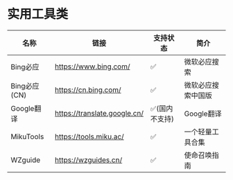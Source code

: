 # 实用工具类

| 名称 | 链接 | 支持状态 | 简介 |
| -------- | -------- | -------- | -------- |
| Bing必应     | https://www.bing.com/     | ✅     | 微软必应搜索      |
| Bing必应(CN)     | https://cn.bing.com/     | ✅     | 微软必应搜索中国版      |
| Google翻译     | https://translate.google.cn/     | ✅(国内不支持)     | Google翻译      |
| MikuTools     | https://tools.miku.ac/     | ✅     | 一个轻量工具合集      |
| WZguide     | https://wzguides.cn/     | ✅     | 使命召唤指南      |
